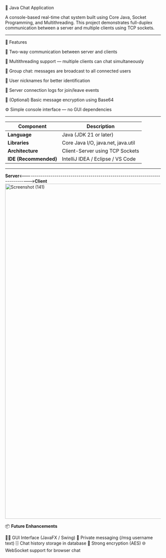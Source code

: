 

💬 Java Chat Application

A console-based real-time chat system built using Core Java, Socket Programming, and Multithreading.
This project demonstrates full-duplex communication between a server and multiple clients using TCP sockets.

---
🚀 Features

🧠 Two-way communication between server and clients

🧵 Multithreading support — multiple clients can chat simultaneously

💬 Group chat: messages are broadcast to all connected users

👤 User nicknames for better identification

📜 Server connection logs for join/leave events

🔐 (Optional) Basic message encryption using Base64

⚙️ Simple console interface — no GUI dependencies


---
| Component             | Description                        |
| --------------------- | ---------------------------------- |
| **Language**          | Java (JDK 21 or later)             |
| **Libraries**         | Core Java I/O, java.net, java.util |
| **Architecture**      | Client-Server using TCP Sockets    |
| **IDE (Recommended)** | IntelliJ IDEA / Eclipse / VS Code  |


---

**Server**<-------------------------------------------------------------------------------->**Client**
<img width="1920" height="1080" alt="Screenshot (141)" src="https://github.com/user-attachments/assets/9ad728d7-e4a1-45b2-9cd2-f9236a0caeee" />


📦 **Future Enhancements**

🧑‍💻 GUI Interface (JavaFX / Swing)
📩 Private messaging (/msg username text)
🗄️ Chat history storage in database
🔐 Strong encryption (AES)
🌐 WebSocket support for browser chat
